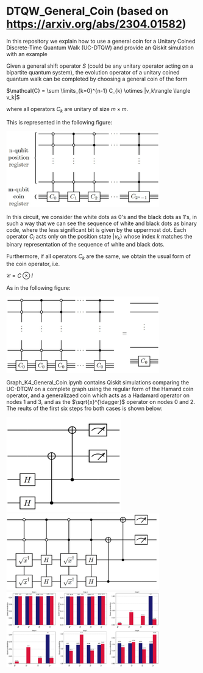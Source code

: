 # DTQW_General_Coin (based on https://arxiv.org/abs/2304.01582)
In this repository we explain how to use a general coin for a Unitary Coined Discrete-Time Quantum Walk (UC-DTQW) and provide an Qiskit simulation with an example

Given a general shift operator $S$ (could be any unitary operator acting on a bipartite quantum system), the evolution operator of a unitary coined quantum walk can be completed by choosing a general coin of the form

$\mathcal{C} = \sum \limits_{k=0}^{n-1} C_{k} \otimes |v_k\rangle \langle v_k|$

where all operators $C_k$ are unitary of size $m \times m$. 

This is represented in the following figure:

<img src="https://github.com/allanwing-qc/DTQW_General_Coin/blob/main/General_Coin_Circuit.jpg?raw=true" width="400" height="200">

In this circuit, we consider the white dots as 0's and the black dots as 1's, in such a way that we can see the sequence of white and black dots as binary code, where the less significant bit is given by the uppermost dot. Each operator $C_i$ acts only on the position state $|v_k\rangle$ whose index $k$ matches the binary representation of the sequence of white and black dots.

Furthermore, if all operators $C_k$ are the same, we obtain the usual form of the coin operator, i.e.

$\mathcal{C} = C \otimes I$

As in the following figure:

<img src="https://github.com/allanwing-qc/DTQW_General_Coin/blob/main/Reduction_to_usual_coin.jpg?raw=true" width="400" height="200">

Graph_K4_General_Coin.ipynb contains Qiskit simulations comparing the UC-DTQW on a complete graph using the regular form of the Hamard coin operator, and a generalizaed coin which acts as a Hadamard operator on nodes 1 and 3, and as the $\sqrt{x}^{\dagger}$ operator on nodes 0 and 2. The reults of the first six steps fro both cases is shown below: 

<img src="https://github.com/allanwing-qc/DTQW_General_Coin/blob/main/Fig8a.jpg?raw=true" width="300" height="250">
<img src="https://github.com/allanwing-qc/DTQW_General_Coin/blob/main/Fig8b.jpg?raw=true" width="400" height="200">
<img src="https://github.com/allanwing-qc/DTQW_General_Coin/blob/main/Fig8c.jpg?raw=true" width="400" height="200">

